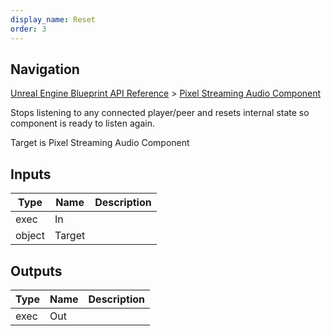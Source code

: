 ```yaml
---
display_name: Reset
order: 3
---
```

## Navigation

[Unreal Engine Blueprint API Reference](https://dev.epicgames.com/documentation/en-us/unreal-engine/BlueprintAPI) > [Pixel Streaming Audio Component](https://dev.epicgames.com/documentation/en-us/unreal-engine/BlueprintAPI/PixelStreamingAudioComponent)

Stops listening to any connected player/peer and resets internal state so component is ready to listen again.

Target is Pixel Streaming Audio Component

## Inputs

| Type | Name | Description |
| --- | --- | --- |
| exec | In |  |
| object | Target |  |

## Outputs

| Type | Name | Description |
| --- | --- | --- |
| exec | Out |  |
